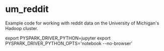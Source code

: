 # um_reddit
Example code for working with reddit data on the University of Michigan's Hadoop cluster.



export PYSPARK_DRIVER_PYTHON=jupyter
export PYSPARK_DRIVER_PYTHON_OPTS='notebook --no-browser'

